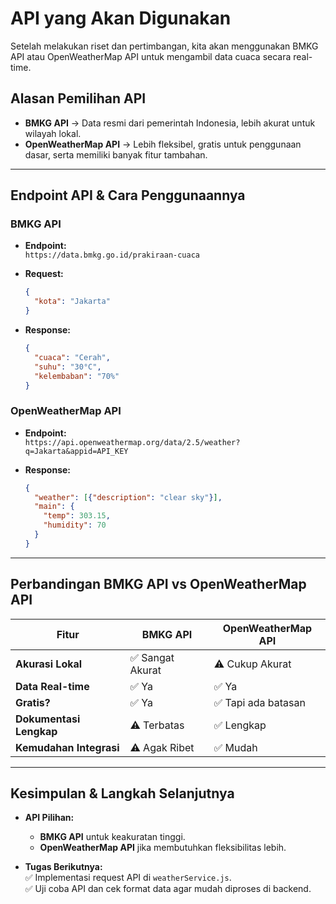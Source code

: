 # API yang Akan Digunakan
Setelah melakukan riset dan pertimbangan, kita akan menggunakan BMKG API atau OpenWeatherMap API untuk mengambil data cuaca secara real-time.

## Alasan Pemilihan API
- **BMKG API** → Data resmi dari pemerintah Indonesia, lebih akurat untuk wilayah lokal.
- **OpenWeatherMap API** → Lebih fleksibel, gratis untuk penggunaan dasar, serta memiliki banyak fitur tambahan.

---

## Endpoint API & Cara Penggunaannya

### BMKG API
- **Endpoint:**  
  `https://data.bmkg.go.id/prakiraan-cuaca`

- **Request:**  
  ```json
  {
    "kota": "Jakarta"
  }
  ```

- **Response:**  
  ```json
  {
    "cuaca": "Cerah",
    "suhu": "30°C",
    "kelembaban": "70%"
  }
  ```

### OpenWeatherMap API
- **Endpoint:**  
  `https://api.openweathermap.org/data/2.5/weather?q=Jakarta&appid=API_KEY`

- **Response:**  
  ```json
  {
    "weather": [{"description": "clear sky"}],
    "main": {
      "temp": 303.15,
      "humidity": 70
    }
  }
  ```

---

## Perbandingan BMKG API vs OpenWeatherMap API

| Fitur                 | BMKG API          | OpenWeatherMap API |
|----------------------|------------------|--------------------|
| **Akurasi Lokal**     | ✅ Sangat Akurat | ⚠️ Cukup Akurat    |
| **Data Real-time**    | ✅ Ya            | ✅ Ya              |
| **Gratis?**          | ✅ Ya            | ✅ Tapi ada batasan |
| **Dokumentasi Lengkap** | ⚠️ Terbatas    | ✅ Lengkap         |
| **Kemudahan Integrasi** | ⚠️ Agak Ribet  | ✅ Mudah           |

---

## Kesimpulan & Langkah Selanjutnya
- **API Pilihan:**  
  - **BMKG API** untuk keakuratan tinggi.  
  - **OpenWeatherMap API** jika membutuhkan fleksibilitas lebih.

- **Tugas Berikutnya:**  
  ✅ Implementasi request API di `weatherService.js`.  
  ✅ Uji coba API dan cek format data agar mudah diproses di backend.

